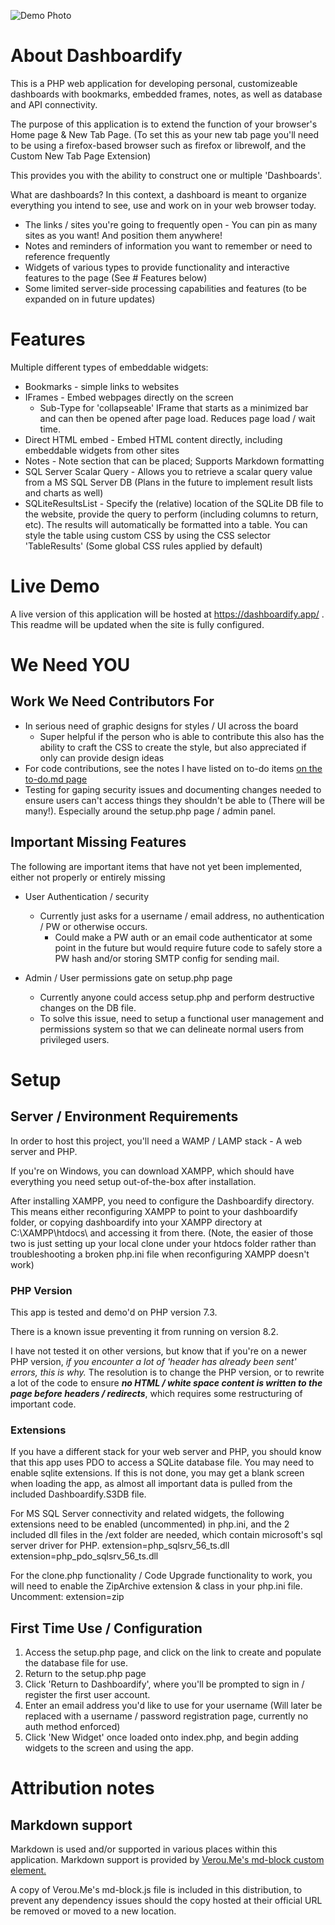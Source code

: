 ![Demo Photo](https://i.imgur.com/v5QUd2X.jpeg)
# About Dashboardify
This is a PHP web application for developing personal, customizeable dashboards with bookmarks, embedded frames, notes, as well as database and API connectivity.

The purpose of this application is to extend the function of your browser's Home page & New Tab Page. (To set this as your new tab page you'll need to be using a firefox-based browser such as firefox or librewolf, and the Custom New Tab Page Extension)

This provides you with the ability to construct one or multiple 'Dashboards'. 

What are dashboards? In this context, a dashboard is meant to organize everything you intend to see, use and work on in your web browser today. 

* The links / sites you're going to frequently open - You can pin as many sites as you want! And position them anywhere!
* Notes and reminders of information you want to remember or need to reference frequently
* Widgets of various types to provide functionality and interactive features to the page (See # Features below)
* Some limited server-side processing capabilities and features (to be expanded on in future updates)

# Features

Multiple different types of embeddable widgets:
* Bookmarks - simple links to websites
* IFrames - Embed webpages directly on the screen
    * Sub-Type for 'collapseable' IFrame that starts as a minimized bar and can then be opened after page load. Reduces page load / wait time. 
* Direct HTML embed - Embed HTML content directly, including embeddable widgets from other sites
* Notes - Note section that can be placed; Supports Markdown formatting
* SQL Server Scalar Query - Allows you to retrieve a scalar query value from a MS SQL Server DB (Plans in the future to implement result lists and charts as well)
* SQLiteResultsList - Specify the (relative) location of the SQLite DB file to the website, provide the query to perform (including columns to return, etc). The results will automatically be formatted into a table. You can style the table using custom CSS by using the CSS selector 'TableResults' (Some global CSS rules applied by default)

# Live Demo

A live version of this application will be hosted at https://dashboardify.app/ . This readme will be updated when the site is fully configured. 

# We Need YOU

## Work We Need Contributors For
* In serious need of graphic designs for styles / UI across the board
    * Super helpful if the person who is able to contribute this also has the ability to craft the CSS to create the style, but also appreciated if only can provide design ideas
* For code contributions, see the notes I have listed on to-do items [on the to-do.md page](to-do.md)
* Testing for gaping security issues and documenting changes needed to ensure users can't access things they shouldn't be able to (There will be many!). Especially around the setup.php page / admin panel. 

## Important Missing Features

The following are important items that have not yet been implemented, either not properly or entirely missing

* User Authentication / security
    * Currently just asks for a username / email address, no authentication / PW or otherwise occurs.
        * Could make a PW auth or an email code authenticator at some point in the future but would require future code to safely store a PW hash and/or storing SMTP config for sending mail. 
    
* Admin / User permissions gate on setup.php page
    * Currently anyone could access setup.php and perform destructive changes on the DB file. 
    * To solve this issue, need to setup a functional user management and permissions system so that we can delineate normal users from privileged users. 


# Setup
## Server / Environment Requirements

In order to host this project, you'll need a WAMP / LAMP stack - A web server and PHP. 

If you're on Windows, you can download XAMPP, which should have everything you need setup out-of-the-box after installation. 

After installing XAMPP, you need to configure the Dashboardify directory. This means either reconfiguring XAMPP to point to your dashboardify folder, or copying dashboardify into your XAMPP directory at C:\XAMPP\htdocs\ and accessing it from there. (Note, the easier of those two is just setting up your local clone under your htdocs folder rather than troubleshooting a broken php.ini file when reconfiguring XAMPP doesn't work)

### PHP Version

This app is tested and demo'd on PHP version 7.3.

There is a known issue preventing it from running on version 8.2.

I have not tested it on other versions, but know that if you're on a newer PHP version, *if you encounter a lot of 'header has already been sent' errors, this is why.* The resolution is to change the PHP version, or to rewrite a lot of the code to ensure ***no HTML / white space content is written to the page before headers / redirects***, which requires some restructuring of important code. 

### Extensions

If you have a different stack for your web server and PHP, you should know that this app uses PDO to access a SQLite database file. You may need to enable sqlite extensions. 
If this is not done, you may get a blank screen when loading the app, as almost all important data is pulled from the included Dashboardify.S3DB file.

For MS SQL Server connectivity and related widgets, the following extensions need to be enabled (uncommented) in php.ini, and the 2 included dll files in the /ext folder are needed, which contain microsoft's sql server driver for PHP.
    extension=php_sqlsrv_56_ts.dll
    extension=php_pdo_sqlsrv_56_ts.dll  

For the clone.php functionality / Code Upgrade functionality to work, you will need to enable the ZipArchive extension & class in your php.ini file.
Uncomment:
    extension=zip

## First Time Use / Configuration

1. Access the setup.php page, and click on the link to create and populate the database file for use. 
2. Return to the setup.php page
3. Click 'Return to Dashboardify', where you'll be prompted to sign in / register the first user account.
4. Enter an email address you'd like to use for your username (Will later be replaced with a username / password registration page, currently no auth method enforced)
5. Click 'New Widget' once loaded onto index.php, and begin adding widgets to the screen and using the app.


# Attribution notes

## Markdown support

Markdown is used and/or supported in various places within this application. Markdown support is provided by [Verou.Me's md-block custom element.](https://md-block.verou.me/)

A copy of Verou.Me's md-block.js file is included in this distribution, to prevent any dependency issues should the copy hosted at their official URL be removed or moved to a new location. 

